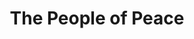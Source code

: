 ---
pid: LLB4
title: The People of Peace
location_transcription: Dilworth Park
zipcode: '19041'
outside_phl: 'Haverford PA '
neighborhood: 
age: '6'
age_range: 6-13
instagram: 
image_file_name: LLB_4.jpg
proposal_transcription: 
topic: Uplifting
topic_summary: '0'
type: Conceptual
keywords_other: 
credit: Linus Lum
image_labels: 
twitter: 
facebook: 
permalink: "/monuments/llb4/"
layout: item-page
---